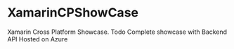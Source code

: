# XamarinCPShowCase
Xamarin Cross Platform Showcase. Todo Complete showcase with Backend API Hosted on Azure
